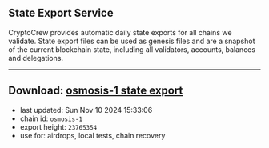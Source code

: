 ## State Export Service
CryptoCrew provides automatic daily state exports for all chains we validate. State export files can be used as genesis files and are a snapshot of the current blockchain state, including all validators, accounts, balances and delegations.

---
**Download: [osmosis-1 state export](https://dl-eu2.ccvalidators.com/SERVICE/osmosis/osmosis-1_export_23765354.json)**
---

- last updated: Sun Nov 10 2024 15:33:06
- chain id: `osmosis-1`
- export height: `23765354`
- use for: airdrops, local tests, chain recovery
